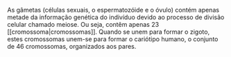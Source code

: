 As gâmetas (células sexuais, o espermatozóide e o óvulo) contém apenas metade da informação genética do indivíduo devido ao processo de divisão celular chamado meiose. Ou seja, contêm apenas 23 [[cromossoma|cromossomas]]. Quando se unem para formar o zigoto, estes cromossomas unem-se para formar o cariótipo humano, o conjunto de 46 cromossomas, organizados aos pares.